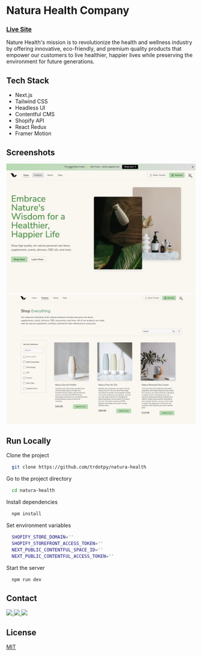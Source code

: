 <!-- ![Logo](./assets/natura-icon-black.png) -->

# Natura Health Company

### <a href="https://natura-health.vercel.app/">Live Site</a>

Nature Health's mission is to revolutionize the health and wellness industry by offering innovative, eco-friendly, and premium quality products that empower our customers to live healthier, happier lives while preserving the environment for future generations.

## Tech Stack

- Next.js
- Tailwind CSS
- Headless UI
- Contentful CMS
- Shopify API
- React Redux
- Framer Motion

## Screenshots

![home](./screenshots/home.png)
![home](./screenshots/products.png)

## Run Locally

Clone the project

```bash
  git clone https://github.com/trdotpy/natura-health
```

Go to the project directory

```bash
  cd natura-health
```

Install dependencies

```bash
  npm install
```

Set environment variables

```bash
  SHOPIFY_STORE_DOMAIN=''
  SHOPIFY_STOREFRONT_ACCESS_TOKEN=''
  NEXT_PUBLIC_CONTENTFUL_SPACE_ID=''
  NEXT_PUBLIC_CONTENTFUL_ACCESS_TOKEN=''
```

Start the server

```bash
  npm run dev
```

## Contact

<a href="https://trdotpy.dev/">
  <img src='https://img.shields.io/badge/Portfolio-000000?style=for-the-badge&logo=About.me&logoColor=white'>
</a>
<a href="https://www.linkedin.com/in/trdotpy/">
  <img src='https://img.shields.io/badge/LinkedIn-0077B5?style=for-the-badge&logo=linkedin&logoColor=white'>
</a>
<a href="mailto:tanvi.rahman@outlook.com">
  <img src='https://img.shields.io/badge/Outlook-0078D4?style=for-the-badge&logo=microsoft-outlook&logoColor=white'>
</a>
</div>

## License

[MIT](https://choosealicense.com/licenses/mit/)
